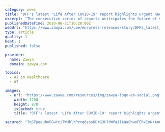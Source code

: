 ```yaml
---
category: news
title: "DFF's latest 'Life After COVID-19' report highlights urgent need to focus on cyber security, adopt artificial intelligence to protect vital sectors"
excerpt: "The consecutive series of reports anticipates the future of vital sectors in the aftermath of the ongoing global coronavirus crisis"
publishedDateTime: 2020-06-21T10:28:00Z
webUrl: "https://www.zawya.com/uae/en/press-releases/story/DFFs_latest_Life_After_COVID19_report_highlights_urgent_need_to_focus_on_cyber_security_adopt_artificial_intelligence_to_protect_vital_sectors-ZAWYA20200621101543/"
type: article
quality: 1
heat: 1
published: false

provider:
  name: Zawya
  domain: zawya.com

topics:
  - AI in Healthcare
  - AI

images:
  - url: "https://www.zawya.com/resources/img/zawya-logo-en-social.png"
    width: 1200
    height: 878
    isCached: true
    title: "DFF's latest 'Life After COVID-19' report highlights urgent need to focus on cyber security, adopt artificial intelligence to protect vital sectors"

secured: "7qSTpqeuhoRGwYci7WUklrPzxg6epsDDrG3H7dWfaiIAQa0hwoFEhxIoN+An83OV29nhkfkfYFheKNzBGWz+pfnGcsakgE9rBL22FpLRPXPUb/dYAnw6Y04NEiq4Eyh6TnoDutLYmDVir4Wr9lBE3YjnD4xj4//GKO2yPSWJqz5KhqxutVY5xXUM+njc0U1ma3TWLD0xPE3fTFW/GyVV6LVjsnGKl3ijxg2G23XcCXeAYhCJjM/Nf1qCMkjkTQMYAnkB7cv50eBNcHknYlT5Lh7r9r3J3zhfGxfhH0ozDj3yF+Cx5xlmbge7B3dyDluR51bVkqCEXu+2qjET/BSDJA==;Qw3pvr+Y01GfZTqWW8ORUw=="
---
```



